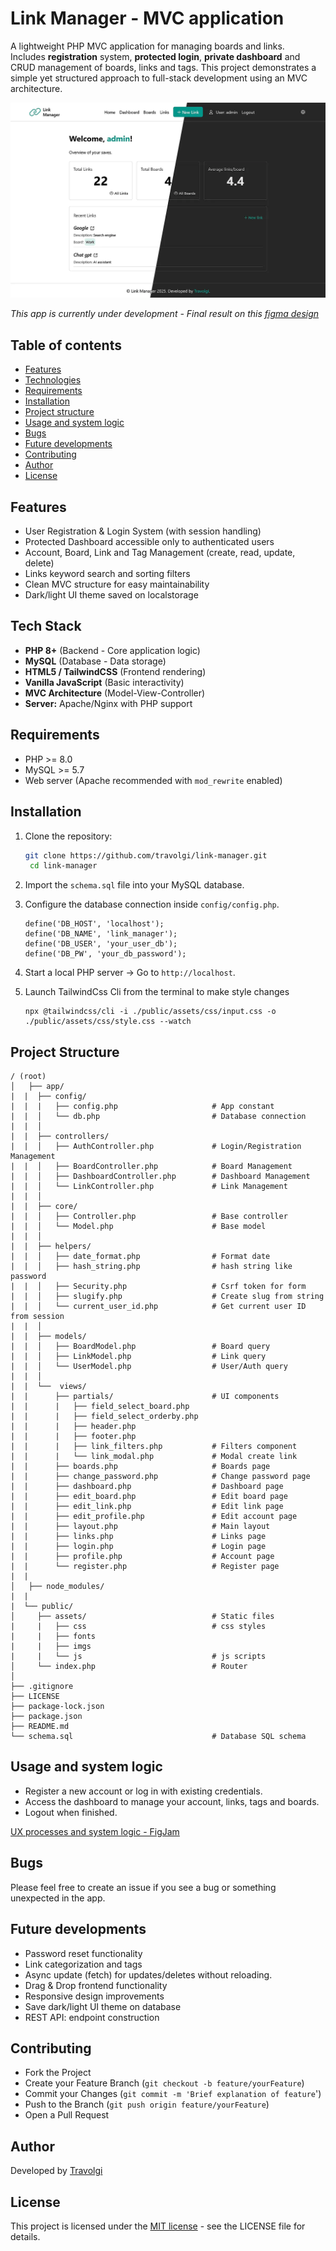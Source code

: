 # Link Manager - MVC application 

A lightweight PHP MVC application for managing boards and links.  
Includes **registration** system, **protected login**, **private dashboard** and CRUD management of boards, links and tags.
This project demonstrates a simple yet structured approach to full-stack development using an MVC architecture.

![Link Manager App](./screenshot.webp)

*This app is currently under development - Final result on this [figma design](#)*

## Table of contents

- [Features](#features)
- [Technologies](#technologies)
- [Requirements](#requirements)
- [Installation](#installation)
- [Project structure](#project-structure)
- [Usage and system logic](#usage-and-system-logic)
- [Bugs](#bugs)
- [Future developments](#future-developments)
- [Contributing](#contributing)
- [Author](#author)
- [License](#license)


## Features

- User Registration & Login System (with session handling)
- Protected Dashboard accessible only to authenticated users
- Account, Board, Link and Tag Management (create, read, update, delete)
- Links keyword search and sorting filters
- Clean MVC structure for easy maintainability
- Dark/light UI theme saved on localstorage


## Tech Stack

- **PHP 8+** (Backend - Core application logic)
- **MySQL** (Database - Data storage)
- **HTML5 / TailwindCSS** (Frontend rendering)
- **Vanilla JavaScript** (Basic interactivity)
- **MVC Architecture** (Model-View-Controller)  
- **Server:** Apache/Nginx with PHP support


## Requirements

- PHP >= 8.0
- MySQL >= 5.7
- Web server (Apache recommended with `mod_rewrite` enabled)


## Installation

1. Clone the repository:
   ```bash
   git clone https://github.com/travolgi/link-manager.git
	cd link-manager
   ```

2. Import the `schema.sql` file into your MySQL database.

3. Configure the database connection inside `config/config.php`.
	```
	define('DB_HOST', 'localhost');
	define('DB_NAME', 'link_manager');
	define('DB_USER', 'your_user_db');
	define('DB_PW', 'your_db_password');
	```

4. Start a local PHP server -> Go to `http://localhost`.

5. Launch TailwindCss Cli from the terminal to make style changes 
	```
	npx @tailwindcss/cli -i ./public/assets/css/input.css -o ./public/assets/css/style.css --watch
	```


## Project Structure

```
/ (root)
│	├── app/
|  |  ├── config/
|  |  |   ├── config.php                     # App constant
|  |  │   └── db.php                         # Database connection
|  |  │
|  |  ├── controllers/
|  |  │   ├── AuthController.php             # Login/Registration Management
|  |  │   ├── BoardController.php            # Board Management
|  |  │   ├── DashboardController.php        # Dashboard Management
|  |  │   └── LinkController.php             # Link Management
|  |  │
|  |  ├── core/
|  |  │   ├── Controller.php                 # Base controller
|  |  │   └── Model.php                      # Base model
|  |  │
|  |  ├── helpers/
|  |  │   ├── date_format.php                # Format date
|  |  │   ├── hash_string.php                # hash string like password
|  |  │   ├── Security.php                   # Csrf token for form
|  |  │   ├── slugify.php                    # Create slug from string
|  |  │   └── current_user_id.php            # Get current user ID from session
|  |  │
|  |  ├── models/
|  |  │   ├── BoardModel.php                 # Board query
|  |  │   ├── LinkModel.php                  # Link query
|  |  │   └── UserModel.php       	         # User/Auth query 
|  |  │
|  |  └──  views/
|  |      ├── partials/                      # UI components
|  |      |   ├── field_select_board.php
|  |      |   ├── field_select_orderby.php
|  |      |   ├── header.php
|  |      |   ├── footer.php
|  |      |   ├── link_filters.php           # Filters component
|  |      |   └── link_modal.php             # Modal create link
|  |      ├── boards.php                     # Boards page
|  |      ├── change_password.php            # Change password page
|  |      ├── dashboard.php                  # Dashboard page
|  |      ├── edit_board.php                 # Edit board page
|  |      ├── edit_link.php                  # Edit link page
|  |      ├── edit_profile.php               # Edit account page
|  |      ├── layout.php                     # Main layout
|  |      ├── links.php                      # Links page
|  |      ├── login.php                      # Login page
|  |      ├── profile.php                    # Account page
|  |      └── register.php                   # Register page
|  |   
│	├── node_modules/
|  |
|  └── public/
│     ├── assets/                            # Static files
|     |   ├── css                            # css styles
|     |   ├── fonts
|     |   ├── imgs
|     |   └── js                             # js scripts
│     └── index.php                          # Router
│
├── .gitignore
├── LICENSE
├── package-lock.json
├── package.json
├── README.md
└── schema.sql                               # Database SQL schema
```


## Usage and system logic

- Register a new account or log in with existing credentials.
- Access the dashboard to manage your account, links, tags and boards.
- Logout when finished.

[UX processes and system logic - FigJam](https://www.figma.com/community/file/1550187983633712159)


## Bugs

Please feel free to create an issue if you see a bug or something unexpected in the app.


## Future developments

- Password reset functionality
- Link categorization and tags
- Async update (fetch) for updates/deletes without reloading.
- Drag & Drop frontend functionality 
- Responsive design improvements
- Save dark/light UI theme on database
- REST API: endpoint construction


## Contributing

- Fork the Project
- Create your Feature Branch (`git checkout -b feature/yourFeature`)
- Commit your Changes (`git commit -m 'Brief explanation of feature`')
- Push to the Branch (`git push origin feature/yourFeature`)
- Open a Pull Request


## Author

Developed by [Travolgi](https://github.com/travolgi)


## License

This project is licensed under the [MIT license](https://github.com/travolgi/mini-blog/blob/main/LICENSE) - see the LICENSE file for details.